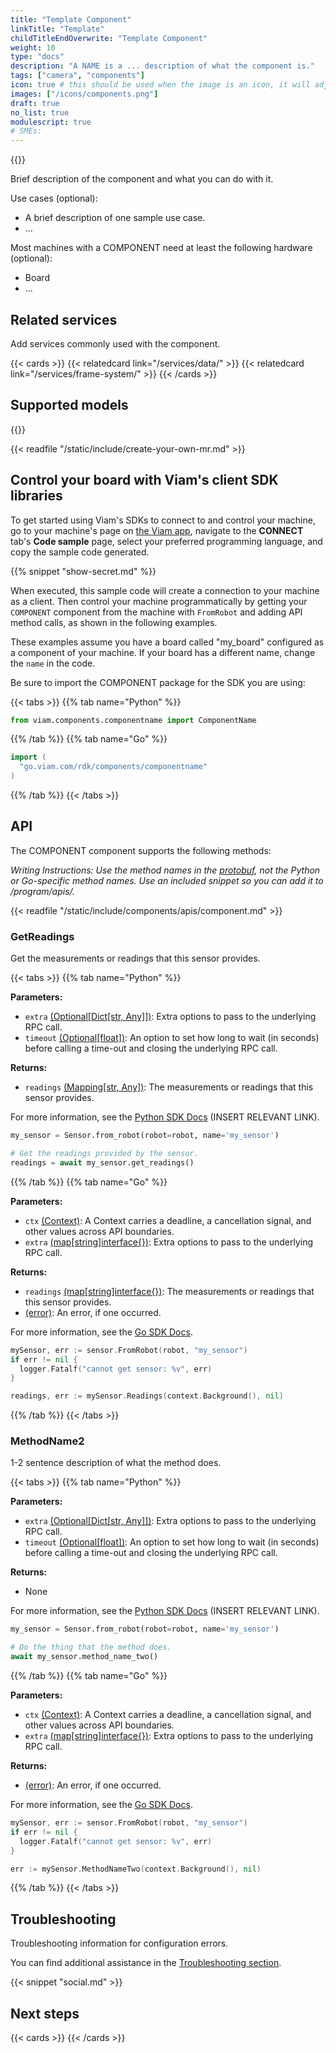 ```yaml
---
title: "Template Component"
linkTitle: "Template"
childTitleEndOverwrite: "Template Component"
weight: 10
type: "docs"
description: "A NAME is a ... description of what the component is."
tags: ["camera", "components"]
icon: true # this should be used when the image is an icon, it will adjust the sizing and object-fit
images: ["/icons/components.png"]
draft: true
no_list: true
modulescript: true
# SMEs:
---
```


{{<imgproc src="/icons/components.png" resize="400x" declaredimensions=true alt="ALT" class="alignright">}}

Brief description of the component and what you can do with it.

Use cases (optional):

- A brief description of one sample use case.
- ...

Most machines with a COMPONENT need at least the following hardware (optional):

- Board
- ...

## Related services

Add services commonly used with the component.

{{< cards >}}
{{< relatedcard link="/services/data/" >}}
{{< relatedcard link="/services/frame-system/" >}}
{{< /cards >}}

## Supported models

{{<resources api="rdk:component:component" type="component">}}

{{< readfile "/static/include/create-your-own-mr.md" >}}

## Control your board with Viam's client SDK libraries

To get started using Viam's SDKs to connect to and control your machine, go to your machine's page on [the Viam app](https://app.viam.com), navigate to the **CONNECT** tab's **Code sample** page, select your preferred programming language, and copy the sample code generated.

{{% snippet "show-secret.md" %}}

When executed, this sample code will create a connection to your machine as a client.
Then control your machine programmatically by getting your `COMPONENT` component from the machine with `FromRobot` and adding API method calls, as shown in the following examples.

These examples assume you have a board called "my_board" configured as a component of your machine.
If your board has a different name, change the `name` in the code.

Be sure to import the COMPONENT package for the SDK you are using:

{{< tabs >}}
{{% tab name="Python" %}}

```python
from viam.components.componentname import ComponentName
```

{{% /tab %}}
{{% tab name="Go" %}}

```go
import (
  "go.viam.com/rdk/components/componentname"
)
```

{{% /tab %}}
{{< /tabs >}}

## API

The COMPONENT component supports the following methods:

_Writing Instructions: Use the method names in the [protobuf](https://github.com/viamrobotics/api/blob/main/component/board/v1/board_grpc.pb.go), not the Python or Go-specific method names._
_Use an included snippet so you can add it to <file>/program/apis/</file>._

{{< readfile "/static/include/components/apis/component.md" >}}

### GetReadings

Get the measurements or readings that this sensor provides.

{{< tabs >}}
{{% tab name="Python" %}}

**Parameters:**

- `extra` [(Optional\[Dict\[str, Any\]\])](https://docs.python.org/library/typing.html#typing.Optional): Extra options to pass to the underlying RPC call.
- `timeout` [(Optional\[float\])](https://docs.python.org/library/typing.html#typing.Optional): An option to set how long to wait (in seconds) before calling a time-out and closing the underlying RPC call.

**Returns:**

- `readings` [(Mapping\[str, Any\])](https://docs.python.org/3/library/typing.html#typing.Mapping): The measurements or readings that this sensor provides.

For more information, see the [Python SDK Docs](https://python.viam.dev/autoapi/viam/components/sensor/index.html#viam.components.sensor.Sensor.get_readings) (INSERT RELEVANT LINK).

```python
my_sensor = Sensor.from_robot(robot=robot, name='my_sensor')

# Get the readings provided by the sensor.
readings = await my_sensor.get_readings()
```

{{% /tab %}}
{{% tab name="Go" %}}

**Parameters:**

- `ctx` [(Context)](https://pkg.go.dev/context): A Context carries a deadline, a cancellation signal, and other values across API boundaries.
- `extra` [(map\[string\]interface{})](https://go.dev/blog/maps): Extra options to pass to the underlying RPC call.

**Returns:**

- `readings` [(map\[string\]interface{})](https://go.dev/blog/maps): The measurements or readings that this sensor provides.
- [(error)](https://pkg.go.dev/builtin#error): An error, if one occurred.

For more information, see the [Go SDK Docs](https://pkg.go.dev/go.viam.com/rdk/components/sensor#Sensor).

```go
mySensor, err := sensor.FromRobot(robot, "my_sensor")
if err != nil {
  logger.Fatalf("cannot get sensor: %v", err)
}

readings, err := mySensor.Readings(context.Background(), nil)
```

{{% /tab %}}
{{< /tabs >}}

### MethodName2

1-2 sentence description of what the method does.

{{< tabs >}}
{{% tab name="Python" %}}

**Parameters:**

- `extra` [(Optional\[Dict\[str, Any\]\])](https://docs.python.org/library/typing.html#typing.Optional): Extra options to pass to the underlying RPC call.
- `timeout` [(Optional\[float\])](https://docs.python.org/library/typing.html#typing.Optional): An option to set how long to wait (in seconds) before calling a time-out and closing the underlying RPC call.

**Returns:**

- None

For more information, see the [Python SDK Docs](https://python.viam.dev/autoapi/viam/components/sensor/index.html#viam.components.sensor.Sensor.get_readings) (INSERT RELEVANT LINK).

```python
my_sensor = Sensor.from_robot(robot=robot, name='my_sensor')

# Do the thing that the method does.
await my_sensor.method_name_two()
```

{{% /tab %}}
{{% tab name="Go" %}}

**Parameters:**

- `ctx` [(Context)](https://pkg.go.dev/context): A Context carries a deadline, a cancellation signal, and other values across API boundaries.
- `extra` [(map\[string\]interface{})](https://go.dev/blog/maps): Extra options to pass to the underlying RPC call.

**Returns:**

- [(error)](https://pkg.go.dev/builtin#error): An error, if one occurred.

For more information, see the [Go SDK Docs](https://pkg.go.dev/go.viam.com/rdk/components/sensor#Sensor).

```go
mySensor, err := sensor.FromRobot(robot, "my_sensor")
if err != nil {
  logger.Fatalf("cannot get sensor: %v", err)
}

err := mySensor.MethodNameTwo(context.Background(), nil)
```

{{% /tab %}}
{{< /tabs >}}

## Troubleshooting

Troubleshooting information for configuration errors.

You can find additional assistance in the [Troubleshooting section](/appendix/troubleshooting/).

{{< snippet "social.md" >}}

## Next steps

{{< cards >}}
{{< /cards >}}
